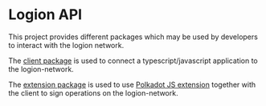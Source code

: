 # Logion API

This project provides different packages which may be used by developers to interact with the logion network.

The [client package](packages/client/README.md) is used to connect a typescript/javascript application to the logion-network.

The [extension package](packages/extension/README.md) is used to use [Polkadot JS extension](https://github.com/polkadot-js/extension#readme) together with the client to sign operations on the logion-network.
